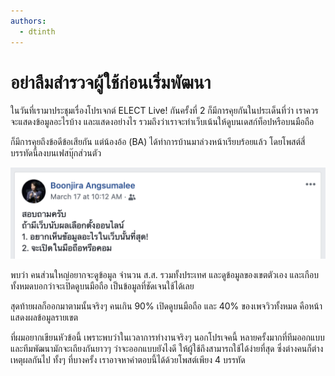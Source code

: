 ```yaml
---
authors:
  - dtinth
---
```


# อย่าลืมสำรวจผู้ใช้ก่อนเริ่มพัฒนา

<author-list></author-list>

ในวันที่เรามาประชุมเรื่องโปรเจกต์ ELECT Live! กันครั้งที่ 2
ก็มีการคุยกันในประเด็นที่ว่า
เราควรจะแสดงข้อมูลอะไรบ้าง และแสดงอย่างไร รวมถึงว่าเราจะทำเว็บเน้นให้ดูบนเดสก์ท็อปหรือบนมือถือ

ก็มีการคุยถึงข้อดีข้อเสียกัน แต่น้องอ้อ (BA) ได้ทำการบ้านมาล่วงหน้าเรียบร้อยแล้ว โดยโพสต์สี่บรรทัดนี้ลงบนเฟสบุ๊กส่วนตัว

![](./screenshot.png)

พบว่า คนส่วนใหญ่อยากจะดูข้อมูล จำนวน ส.ส. รวมทั้งประเทศ และดูข้อมูลของเขตตัวเอง และเกือบทั้งหมดบอกว่าจะเปิดดูบนมือถือ
เป็นข้อมูลที่ชัดเจนใช้ได้เลย

สุดท้ายผลก็ออกมาตามนั้นจริงๆ
คนเกิน 90% เปิดดูบนมือถือ และ 40% ของเพจวิวทั้งหมด คือหน้าแสดงผลข้อมูลรายเขต

ที่ผมอยากเขียนหัวข้อนี้ เพราะพบว่าในเวลาการทำงานจริงๆ นอกโปรเจคนี้
หลายครั้งมากที่ทีมออกแบบและทีมพัฒนามักจะเถียงกันยาวๆ ว่าจะออกแบบยังไงดี ให้ผู้ใช้ถึงสามารถใช้ได้ง่ายที่สุด ซึ่งต่างคนก็ต่างเหตุผลกันไป
ทั้งๆ ที่บางครั้ง เราอาจหาคำตอบนี้ได้ด้วยโพสต์เพียง 4 บรรทัด
